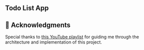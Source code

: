 ## Todo List App
## 🙏 Acknowledgments

Special thanks to [this YouTube playlist](https://www.youtube.com/watch?v=1b59wCo9ORI&list=PLD-BFZmdKOp1Ld_ufBXwLAoMD3dQZoTQS) for guiding me through the architecture and implementation of this project.
